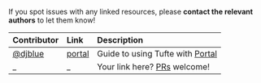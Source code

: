 If you spot issues with any linked resources, please **contact the relevant authors** to let them know!

Contributor | Link | Description
:-- | :-- | :--
[@djblue](https://github.com/djblue) | [portal](https://github.com/djblue/portal/tree/master/examples/tufte#readme) | Guide to using Tufte with [Portal](https://github.com/djblue/portal)
_ | _ | Your link here? [PRs](../wiki#contributions-welcome) welcome!